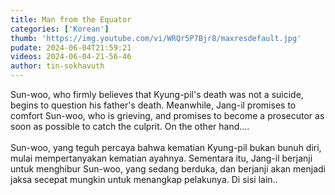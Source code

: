 ```yaml
---
title: Man from the Equator
categories: ['Korean']
thumb: 'https://img.youtube.com/vi/WRQr5P7Bjr8/maxresdefault.jpg'
pudate: 2024-06-04T21:59:21
videos: 2024-06-04-21-56-46
author: tin-sokhavuth
---
```

Sun-woo, who firmly believes that Kyung-pil's death was not a suicide, begins to question his father's death. Meanwhile, Jang-il promises to comfort Sun-woo, who is grieving, and promises to become a prosecutor as soon as possible to catch the culprit. On the other hand....
<br/><br/>
Sun-woo, yang teguh percaya bahwa kematian Kyung-pil bukan bunuh diri, mulai mempertanyakan kematian ayahnya. Sementara itu, Jang-il berjanji untuk menghibur Sun-woo, yang sedang berduka, dan berjanji akan menjadi jaksa secepat mungkin untuk menangkap pelakunya. Di sisi lain..